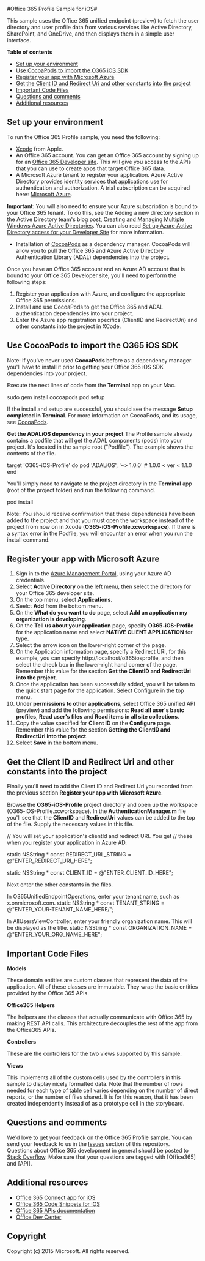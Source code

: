 
#Office 365 Profile Sample for iOS#

This sample uses the Office 365 unified endpoint (preview) to fetch the user directory and user profile data from various services like Active Directory, SharePoint, and OneDrive, and then displays them in a simple user interface.

**Table of contents**

* [Set up your environment](#set-up-your-environment)
* [Use CocoaPods to import the O365 iOS SDK](#use-cocoapods-to-import-the-o365-ios-sdk)
* [Register your app with Microsoft Azure](#register-your-app-with-microsoft-azure)
* [Get the Client ID and Redirect Uri and other constants into the project](#get-the-client-id-and-redirect-uri-into-the-project)
* [Important Code Files](#code-files)
* [Questions and comments](#questions-and-comments)
* [Additional resources](#additional-resources)



## Set up your environment ##

To run the Office 365 Profile sample, you need the following:


* [Xcode](https://developer.apple.com/) from Apple.
* An Office 365 account. You can get an Office 365 account by signing up for an [Office 365 Developer site](http://msdn.microsoft.com/en-us/library/office/fp179924.aspx). This will give you access to the APIs that you can use to create apps that target Office 365 data.
* A Microsoft Azure tenant to register your application. Azure Active Directory provides identity services that applications use for authentication and authorization. A trial subscription can be acquired here: [Microsoft Azure](https://account.windowsazure.com/SignUp).

**Important**: You will also need to ensure your Azure subscription is bound to your Office 365 tenant. To do this, see the Adding a new directory section in the Active Directory team's blog post, [Creating and Managing Multiple Windows Azure Active Directories](http://blogs.technet.com/b/ad/archive/2013/11/08/creating-and-managing-multiple-windows-azure-active-directories.aspx). You can also read [Set up Azure Active Directory access for your Developer Site](http://msdn.microsoft.com/office/office365/howto/setup-development-environment#bk_CreateAzureSubscription) for more information.


* Installation of [CocoaPods](https://cocoapods.org/) as a dependency manager. CocoaPods will allow you to pull the Office 365 and Azure Active Directory Authentication Library (ADAL) dependencies into the project.

Once you have an Office 365 account and an Azure AD account that is bound to your Office 365 Developer site, you'll need to perform the following steps:

1. Register your application with Azure, and configure the appropriate Office 365 permissions. 
2. Install and use CocoaPods to get the Office 365 and ADAL authentication dependencies into your project.
3. Enter the Azure app registration specifics (ClientID and RedirectUri) and other constants into the project in XCode.

## Use CocoaPods to import the O365 iOS SDK
Note: If you've never used **CocoaPods** before as a dependency manager you'll have to install it prior to getting your Office 365 iOS SDK dependencies into your project. 

Execute the next lines of code from the **Terminal** app on your Mac.

sudo gem install cocoapods
pod setup

If the install and setup are successful, you should see the message **Setup completed in Terminal**. For more information on CocoaPods, and its usage, see [CocoaPods](https://cocoapods.org/).


**Get the ADALiOS dependency in your project**
The Profile sample  already contains a podfile that will get the ADAL components (pods) into your project. It's located in the sample root ("Podfile"). The example shows the contents of the file.

target 'O365-iOS-Profile' do
pod 'ADALiOS', '~> 1.0.0'   # 1.0.0 < ver < 1.1.0
end


You'll simply need to navigate to the project directory in the **Terminal** app (root of the project folder) and run the following command.


pod install

Note: You should receive confirmation that these dependencies have been added to the project and that you must open the workspace instead of the project from now on in Xcode (**O365-iOS-Profile.xcworkspace**).  If there is a syntax error in the Podfile, you will encounter an error when you run the install command.

## Register your app with Microsoft Azure
1.	Sign in to the [Azure Management Portal](https://manage.windowsazure.com), using your Azure AD credentials.
2.	Select **Active Directory** on the left menu, then select the directory for your Office 365 developer site.
3.	On the top menu, select **Applications**.
4.	Seelct **Add** from the bottom menu.
5.	On the **What do you want to do** page, select **Add an application my organization is developing**.
6.	On the **Tell us about your application** page, specify **O365-iOS-Profile** for the application name and select **NATIVE CLIENT APPLICATION** for type.
7.	Select the arrow icon on the lower-right corner of the page.
8.	On the Application information page, specify a Redirect URI, for this example, you can specify http://localhost/o365iosprofile, and then select the check box in the lower-right hand corner of the page. Remember this value for the section **Get the ClientID and RedirectUri into the project**.
9.	Once the application has been successfully added, you will be taken to the quick start page for the application. Select Configure in the top menu.
10.	Under **permissions to other applications**, select Office 365 unified API (preview) and add the following permissions: **Read all user's basic profiles**, **Read user's files** and **Read items in all site collections**.
11.	Copy the value specified for **Client ID** on the **Configure** page. Remember this value for the section **Getting the ClientID and RedirectUri into the project**.
12.	Select **Save** in the bottom menu.


## Get the Client ID and Redirect Uri and other constants into the project

Finally you'll need to add the Client ID and Redirect Uri you recorded from the previous section **Register your app with Microsoft Azure**.

Browse the **O365-iOS-Profile** project directory and open up the workspace (O365-iOS-Profile.xcworkspace). In the **AuthenticationManager.m** file you'll see that the **ClientID** and **RedirectUri** values can be added to the top of the file. Supply the necessary values in this file.

// You will set your application's clientId and redirect URI. You get
// these when you register your application in Azure AD.

static NSString * const REDIRECT_URL_STRING = @"ENTER_REDIRECT_URI_HERE";

static NSString * const CLIENT_ID           = @"ENTER_CLIENT_ID_HERE";


Next enter the other constants in the files.

In O365UnifiedEndpointOperations, enter your tenant name, such as x.onmicrosoft.com.
static NSString * const TENANT_STRING = @"ENTER_YOUR-TENANT_NAME_HERE/";

In AllUsersViewController, enter your friendly organization name. This will be displayed as the title.
static NSString * const ORGANIZATION_NAME           = @"ENTER_YOUR_ORG_NAME_HERE";


## Important Code Files


**Models**

These domain entities are custom classes that represent the data of the application. All of these classes are immutable.  They wrap the basic entities provided by the Office 365 APIs. 

**Office365 Helpers**

The helpers are the classes that actually communicate with Office 365 by making REST API calls. This architecture decouples the rest of the app from the Office365 APIs.


**Controllers**

These are the controllers for the two views supported by this sample.

**Views**

This implements all of the custom cells used by the controllers in this sample to display nicely formatted data.  Note that the number of rows needed for each type of table cell varies depending on the number of direct reports, or the number of files shared. It is for this reason, that it has been created independently instead of as a prototype cell in the storyboard. 


## Questions and comments

We'd love to get your feedback on the Office 365 Profile sample. You can send your feedback to us in the [Issues](https://github.com/OfficeDev/O365-iOS-Profile) section of this repository. <br>
Questions about Office 365 development in general should be posted to [Stack Overflow](http://stackoverflow.com/questions/tagged/Office365+API). Make sure that your questions are tagged with [Office365] and [API].

## Additional resources

* [Office 365 Connect app for iOS](https://github.com/OfficeDev/O365-iOS-Connect)
* [Office 365 Code Snippets for iOS](https://github.com/OfficeDev/O365-iOS-Snippets)
* [Office 365 APIs documentation](http://msdn.microsoft.com/office/office365/howto/platform-development-overview)
* [Office Dev Center](http://dev.office.com/)

## Copyright
Copyright (c) 2015 Microsoft. All rights reserved.
